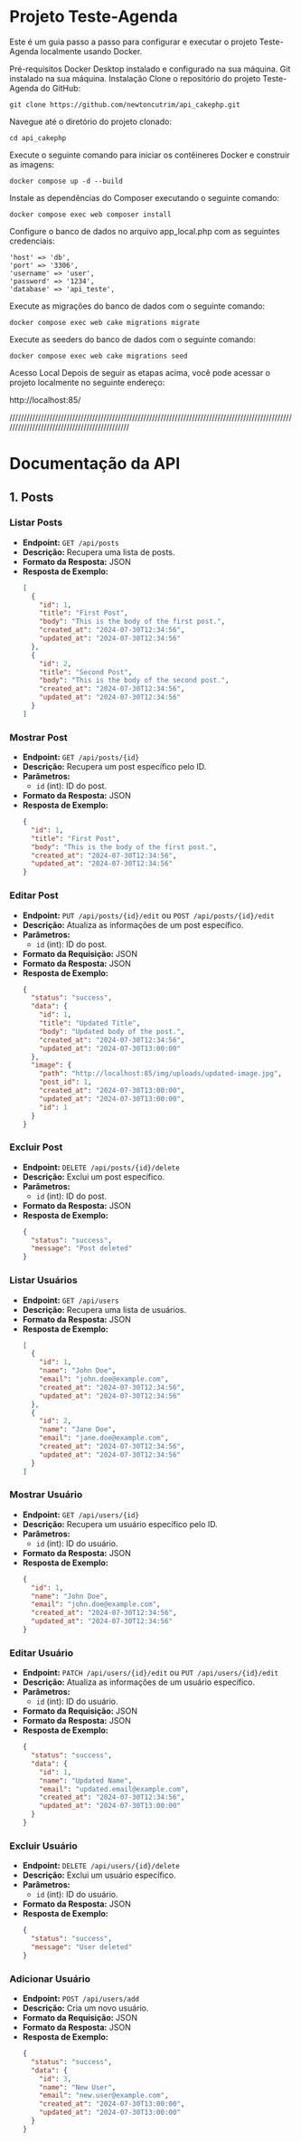 # Projeto Teste-Agenda
Este é um guia passo a passo para configurar e executar o projeto Teste-Agenda localmente usando Docker.

Pré-requisitos
Docker Desktop instalado e configurado na sua máquina.
Git instalado na sua máquina.
Instalação
Clone o repositório do projeto Teste-Agenda do GitHub:

```
git clone https://github.com/newtoncutrim/api_cakephp.git
```

Navegue até o diretório do projeto clonado:

```
cd api_cakephp
```

Execute o seguinte comando para iniciar os contêineres Docker e construir as imagens:

```
docker compose up -d --build
```

Instale as dependências do Composer executando o seguinte comando:

```
docker compose exec web composer install
```

Configure o banco de dados no arquivo app_local.php com as seguintes credenciais:

```
'host' => 'db',
'port' => '3306',
'username' => 'user',
'password' => '1234',
'database' => 'api_teste',
```

Execute as migrações do banco de dados com o seguinte comando:

```
docker compose exec web cake migrations migrate
```

Execute as seeders do banco de dados com o seguinte comando:

```
docker compose exec web cake migrations seed
```

Acesso Local
Depois de seguir as etapas acima, você pode acessar o projeto localmente no seguinte endereço:

http://localhost:85/

/////////////////////////////////////////////////////////////////////////////////////////////////////////////////////////////////////////////

# Documentação da API

## 1. Posts

### Listar Posts

- **Endpoint:** `GET /api/posts`
- **Descrição:** Recupera uma lista de posts.
- **Formato da Resposta:** JSON
- **Resposta de Exemplo:**
  ```json
  [
    {
      "id": 1,
      "title": "First Post",
      "body": "This is the body of the first post.",
      "created_at": "2024-07-30T12:34:56",
      "updated_at": "2024-07-30T12:34:56"
    },
    {
      "id": 2,
      "title": "Second Post",
      "body": "This is the body of the second post.",
      "created_at": "2024-07-30T12:34:56",
      "updated_at": "2024-07-30T12:34:56"
    }
  ]

### Mostrar Post

- **Endpoint:** `GET /api/posts/{id}`
- **Descrição:** Recupera um post específico pelo ID.
- **Parâmetros:**
  - `id` (int): ID do post.
- **Formato da Resposta:** JSON
- **Resposta de Exemplo:**
  ```json
  {
    "id": 1,
    "title": "First Post",
    "body": "This is the body of the first post.",
    "created_at": "2024-07-30T12:34:56",
    "updated_at": "2024-07-30T12:34:56"
  }

### Editar Post

- **Endpoint:** `PUT /api/posts/{id}/edit` ou `POST /api/posts/{id}/edit`
- **Descrição:** Atualiza as informações de um post específico.
- **Parâmetros:**
  - `id` (int): ID do post.
- **Formato da Requisição:** JSON
- **Formato da Resposta:** JSON
- **Resposta de Exemplo:**
  ```json
  {
    "status": "success",
    "data": {
      "id": 1,
      "title": "Updated Title",
      "body": "Updated body of the post.",
      "created_at": "2024-07-30T12:34:56",
      "updated_at": "2024-07-30T13:00:00"
    },
    "image": {
      "path": "http://localhost:85/img/uploads/updated-image.jpg",
      "post_id": 1,
      "created_at": "2024-07-30T13:00:00",
      "updated_at": "2024-07-30T13:00:00",
      "id": 1
    }
  }

### Excluir Post

- **Endpoint:** `DELETE /api/posts/{id}/delete`
- **Descrição:** Exclui um post específico.
- **Parâmetros:**
  - `id` (int): ID do post.
- **Formato da Resposta:** JSON
- **Resposta de Exemplo:**
  ```json
  {
    "status": "success",
    "message": "Post deleted"
  }

### Listar Usuários

- **Endpoint:** `GET /api/users`
- **Descrição:** Recupera uma lista de usuários.
- **Formato da Resposta:** JSON
- **Resposta de Exemplo:**
  ```json
  [
    {
      "id": 1,
      "name": "John Doe",
      "email": "john.doe@example.com",
      "created_at": "2024-07-30T12:34:56",
      "updated_at": "2024-07-30T12:34:56"
    },
    {
      "id": 2,
      "name": "Jane Doe",
      "email": "jane.doe@example.com",
      "created_at": "2024-07-30T12:34:56",
      "updated_at": "2024-07-30T12:34:56"
    }
  ]

### Mostrar Usuário

- **Endpoint:** `GET /api/users/{id}`
- **Descrição:** Recupera um usuário específico pelo ID.
- **Parâmetros:**
  - `id` (int): ID do usuário.
- **Formato da Resposta:** JSON
- **Resposta de Exemplo:**
  ```json
  {
    "id": 1,
    "name": "John Doe",
    "email": "john.doe@example.com",
    "created_at": "2024-07-30T12:34:56",
    "updated_at": "2024-07-30T12:34:56"
  }

### Editar Usuário

- **Endpoint:** `PATCH /api/users/{id}/edit` ou `PUT /api/users/{id}/edit`
- **Descrição:** Atualiza as informações de um usuário específico.
- **Parâmetros:**
  - `id` (int): ID do usuário.
- **Formato da Requisição:** JSON
- **Formato da Resposta:** JSON
- **Resposta de Exemplo:**
  ```json
  {
    "status": "success",
    "data": {
      "id": 1,
      "name": "Updated Name",
      "email": "updated.email@example.com",
      "created_at": "2024-07-30T12:34:56",
      "updated_at": "2024-07-30T13:00:00"
    }
  }

### Excluir Usuário

- **Endpoint:** `DELETE /api/users/{id}/delete`
- **Descrição:** Exclui um usuário específico.
- **Parâmetros:**
  - `id` (int): ID do usuário.
- **Formato da Resposta:** JSON
- **Resposta de Exemplo:**
  ```json
  {
    "status": "success",
    "message": "User deleted"
  }

### Adicionar Usuário

- **Endpoint:** `POST /api/users/add`
- **Descrição:** Cria um novo usuário.
- **Formato da Requisição:** JSON
- **Formato da Resposta:** JSON
- **Resposta de Exemplo:**
  ```json
  {
    "status": "success",
    "data": {
      "id": 3,
      "name": "New User",
      "email": "new.user@example.com",
      "created_at": "2024-07-30T13:00:00",
      "updated_at": "2024-07-30T13:00:00"
    }
  }
